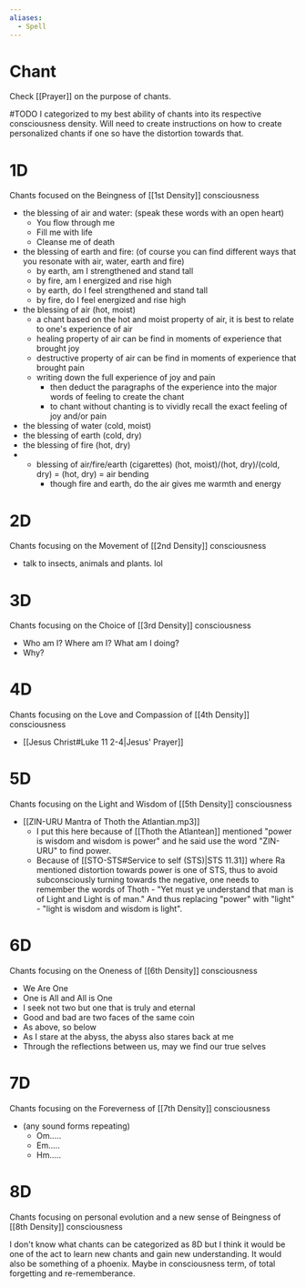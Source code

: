 ```yaml
---
aliases:
  - Spell
---
```

# Chant
Check [[Prayer]] on the purpose of chants.

#TODO I categorized to my best ability of chants into its respective consciousness density. Will need to create instructions on how to create personalized chants if one so have the distortion towards that.
# 1D
Chants focused on the Beingness of [[1st Density]] consciousness
- the blessing of air and water: (speak these words with an open heart)
	- You flow through me
	- Fill me with life
	- Cleanse me of death 
- the blessing of earth and fire: (of course you can find different ways that you resonate with air, water, earth and fire)
	- by earth, am I strengthened and stand tall
	- by fire, am I energized and rise high
	- by earth, do I feel strengthened and stand tall
	- by fire, do I feel energized and rise high
- the blessing of air (hot, moist)
	- a chant based on the hot and moist property of air, it is best to relate to one's experience of air
	- healing property of air can be find in moments of experience that brought joy
	- destructive property of air can be find in moments of experience that brought pain
	- writing down the full experience of joy and pain
		- then deduct the paragraphs of the experience into the major words of feeling to create the chant
		- to chant without chanting is to vividly recall the exact feeling of joy and/or pain 
- the blessing of water (cold, moist)
- the blessing of earth (cold, dry)
- the blessing of fire (hot, dry)
- - blessing of air/fire/earth (cigarettes) (hot, moist)/(hot, dry)/(cold, dry) = (hot, dry) = air bending
	- though fire and earth, do the air gives me warmth and energy
# 2D
Chants focusing on the Movement of [[2nd Density]] consciousness
- talk to insects, animals and plants. lol
# 3D
Chants focusing on the Choice of [[3rd Density]] consciousness
- Who am I? Where am I? What am I doing?
- Why? 
# 4D
Chants focusing on the Love and Compassion of [[4th Density]] consciousness
- [[Jesus Christ#Luke 11 2-4|Jesus' Prayer]]
# 5D
Chants focusing on the Light and Wisdom of [[5th Density]] consciousness
- [[ZIN-URU Mantra of Thoth the Atlantian.mp3]]
	- I put this here because of [[Thoth the Atlantean]] mentioned "power is wisdom and wisdom is power" and he said use the word "ZIN-URU" to find power.
	- Because of [[STO-STS#Service to self (STS)|STS 11.31]] where Ra mentioned distortion towards power is one of STS, thus to avoid subconsciously turning towards the negative, one needs to remember the words of Thoth - "Yet must ye understand that man is of Light and Light is of man." And thus replacing "power" with "light" - "light is wisdom and wisdom is light".
# 6D
Chants focusing on the Oneness of [[6th Density]] consciousness
- We Are One
- One is All and All is One
- I seek not two but one that is truly and eternal 
- Good and bad are two faces of the same coin 
- As above, so below
- As I stare at the abyss, the abyss also stares back at me
- Through the reflections between us, may we find our true selves 
# 7D
Chants focusing on the Foreverness of [[7th Density]] consciousness
- (any sound forms repeating)
	- Om.....
	- Em.....
	- Hm.....
# 8D
Chants focusing on personal evolution and a new sense of Beingness of [[8th Density]] consciousness

I don't know what chants can be categorized as 8D but I think it would be one of the act to learn new chants and gain new understanding. It would also be something of a phoenix. Maybe in consciousness term, of total forgetting and re-rememberance.